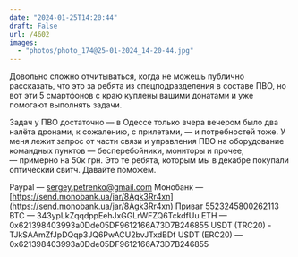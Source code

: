 ```yaml
---
date: "2024-01-25T14:20:44"
draft: False
url: /4602
images:
  - "photos/photo_174@25-01-2024_14-20-44.jpg"
---
```


Довольно сложно отчитываться, когда не можешь публично рассказать, что это за ребята из спецподразделения в составе ПВО, но вот эти 5 смартфонов с краю куплены вашими донатами и уже помогают выполнять задачи.

Задач у ПВО достаточно — в Одессе только вчера вечером было два налёта дронами, к сожалению, с прилетами, — и потребностей тоже. У меня лежит запрос от части связи и управления ПВО на оборудование командных пунктов — бесперебойники, мониторы и прочее, — примерно на 50к грн. Это те ребята, которым мы в декабре покупали оптический свитч. Давайте поможем.

Paypal — sergey.petrenko@gmail.com
Монобанк — [https://send.monobank.ua/jar/8Agk3Rr4xn](https://send.monobank.ua/jar/8Agk3Rr4xn)
Приват 5523245800262113
BTC — 343ypLkZqqdppEehJxGGLrWFZQ6TckdfUu
ETH — 0x621398403993a0Dde05DF9612166A73D7B246855
USDT (TRC20) - TJkSAAmZfJpDQqp3JQ6PwACU2bvJTxdBDf
USDT (ERC20) — 0x621398403993a0Dde05DF9612166A73D7B246855
